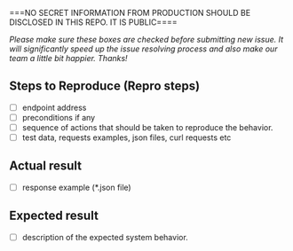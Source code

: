 ===NO SECRET INFORMATION FROM PRODUCTION SHOULD BE DISCLOSED IN THIS REPO. IT IS PUBLIC====  
  
*Please make sure these boxes are checked before submitting new issue.
It will significantly speed up the issue resolving process and also make our team a little bit happier.
Thanks!*

## Steps to Reproduce (Repro steps)

- [ ] endpoint address
- [ ] preconditions if any
- [ ] sequence of actions that should be taken to reproduce the behavior.
- [ ] test data, requests examples, json files, curl requests etc

## Actual result
- [ ] response example (*.json file)

## Expected result
- [ ] description of the expected system behavior.

